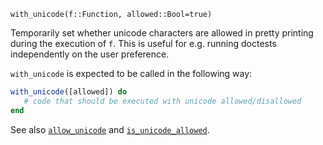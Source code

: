 ```
with_unicode(f::Function, allowed::Bool=true)
```

Temporarily set whether unicode characters are allowed in pretty printing during the execution of `f`. This is useful for e.g. running doctests independently on the user preference.

`with_unicode` is expected to be called in the following way:

```julia
with_unicode([allowed]) do
   # code that should be executed with unicode allowed/disallowed
end
```

See also [`allow_unicode`](@ref) and [`is_unicode_allowed`](@ref).
